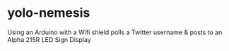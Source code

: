 yolo-nemesis
============

Using an Arduino with a Wifi shield polls a Twitter username &amp; posts to an Alpha 215R LED Sign Display